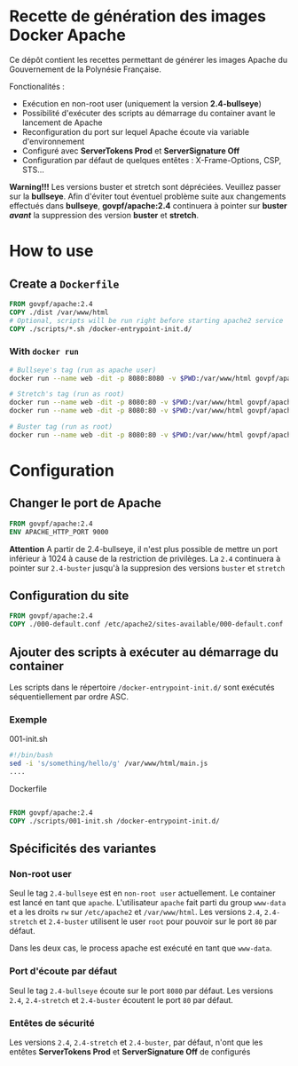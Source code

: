 
# Recette de génération des images Docker Apache

Ce dépôt contient les recettes permettant de générer les images Apache du Gouvernement de la Polynésie Française.

Fonctionalités :
- Exécution en non-root user (uniquement la version **2.4-bullseye**)
- Possibilité d'exécuter des scripts au démarrage du container avant le lancement de Apache
- Reconfiguration du port sur lequel Apache écoute via variable d'environnement
- Configuré avec **ServerTokens Prod** et **ServerSignature Off**
- Configuration par défaut de quelques entêtes : X-Frame-Options, CSP, STS...

**Warning!!!** Les versions buster et stretch sont dépréciées. Veuillez passer sur la **bullseye**. Afin d'éviter tout éventuel problème suite aux changements effectués dans **bullseye**, **govpf/apache:2.4** continuera à pointer sur **buster** _**avant**_ la suppression des version **buster** et **stretch**.

# How to use

## Create a `Dockerfile`

```dockerfile
FROM govpf/apache:2.4
COPY ./dist /var/www/html
# Optional, scripts will be run right before starting apache2 service
COPY ./scripts/*.sh /docker-entrypoint-init.d/
```

### With `docker run`

```bash
# Bullseye's tag (run as apache user)
docker run --name web -dit -p 8080:8080 -v $PWD:/var/www/html govpf/apache:2.4-bullseye

# Stretch's tag (run as root)
docker run --name web -dit -p 8080:80 -v $PWD:/var/www/html govpf/apache:2.4-stretch
docker run --name web -dit -p 8080:80 -v $PWD:/var/www/html govpf/apache:2.4

# Buster tag (run as root)
docker run --name web -dit -p 8080:80 -v $PWD:/var/www/html govpf/apache:2.4-buster
```

# Configuration

## Changer le port de Apache

```Dockerfile
FROM govpf/apache:2.4
ENV APACHE_HTTP_PORT 9000
```
**Attention**
A partir de 2.4-bullseye, il n'est plus possible de mettre un port inférieur à 1024 à cause de la restriction de privilèges. La `2.4` continuera à pointer sur `2.4-buster` jusqu'à la suppresion des versions `buster` et `stretch`

## Configuration du site

```Dockerfile
FROM govpf/apache:2.4
COPY ./000-default.conf /etc/apache2/sites-available/000-default.conf
```

## Ajouter des scripts à exécuter au démarrage du container

Les scripts dans le répertoire `/docker-entrypoint-init.d/` sont exécutés séquentiellement par ordre ASC.

### Exemple

001-init.sh
```bash
#!/bin/bash
sed -i 's/something/hello/g' /var/www/html/main.js
....
```
Dockerfile
```Dockerfile

FROM govpf/apache:2.4
COPY ./scripts/001-init.sh /docker-entrypoint-init.d/
```
## Spécificités des variantes

### Non-root user

Seul le tag `2.4-bullseye` est en `non-root user` actuellement. Le container est lancé en tant que `apache`. L'utilisateur `apache` fait parti du group `www-data` et a les droits `rw` sur `/etc/apache2` et `/var/www/html`.
Les versions `2.4`, `2.4-stretch` et `2.4-buster` utilisent le user `root` pour pouvoir sur le port `80` par défaut.

Dans les deux cas, le process apache est exécuté en tant que `www-data`.

### Port d'écoute par défaut

Seul le tag `2.4-bullseye` écoute sur le port `8080` par défaut.
Les versions `2.4`, `2.4-stretch` et `2.4-buster` écoutent le port `80` par défaut.

### Entêtes de sécurité

Les versions `2.4`, `2.4-stretch` et `2.4-buster`, par défaut, n'ont que les entêtes **ServerTokens Prod** et **ServerSignature Off** de configurés